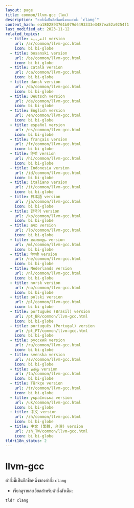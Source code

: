 ```yaml
---
layout: page
title: common/llvm-gcc (ไทย)
description: "คำสั่งนี้เป็นอีกชื่อหนึ่งของคำสั่ง `clang`"
content_hash: ea1802893761b079d6493333e3487ea52a0254f1
last_modified_at: 2023-11-12
related_topics:
  - title: العربية version
    url: /ar/common/llvm-gcc.html
    icon: bi bi-globe
  - title: bosanski version
    url: /bs/common/llvm-gcc.html
    icon: bi bi-globe
  - title: català version
    url: /ca/common/llvm-gcc.html
    icon: bi bi-globe
  - title: dansk version
    url: /da/common/llvm-gcc.html
    icon: bi bi-globe
  - title: Deutsch version
    url: /de/common/llvm-gcc.html
    icon: bi bi-globe
  - title: English version
    url: /en/common/llvm-gcc.html
    icon: bi bi-globe
  - title: español version
    url: /es/common/llvm-gcc.html
    icon: bi bi-globe
  - title: français version
    url: /fr/common/llvm-gcc.html
    icon: bi bi-globe
  - title: हिन्दी version
    url: /hi/common/llvm-gcc.html
    icon: bi bi-globe
  - title: Indonesia version
    url: /id/common/llvm-gcc.html
    icon: bi bi-globe
  - title: italiano version
    url: /it/common/llvm-gcc.html
    icon: bi bi-globe
  - title: 日本語 version
    url: /ja/common/llvm-gcc.html
    icon: bi bi-globe
  - title: 한국어 version
    url: /ko/common/llvm-gcc.html
    icon: bi bi-globe
  - title: ລາວ version
    url: /lo/common/llvm-gcc.html
    icon: bi bi-globe
  - title: മലയാളം version
    url: /ml/common/llvm-gcc.html
    icon: bi bi-globe
  - title: नेपाली version
    url: /ne/common/llvm-gcc.html
    icon: bi bi-globe
  - title: Nederlands version
    url: /nl/common/llvm-gcc.html
    icon: bi bi-globe
  - title: norsk version
    url: /no/common/llvm-gcc.html
    icon: bi bi-globe
  - title: polski version
    url: /pl/common/llvm-gcc.html
    icon: bi bi-globe
  - title: português (Brasil) version
    url: /pt_BR/common/llvm-gcc.html
    icon: bi bi-globe
  - title: português (Portugal) version
    url: /pt_PT/common/llvm-gcc.html
    icon: bi bi-globe
  - title: русский version
    url: /ru/common/llvm-gcc.html
    icon: bi bi-globe
  - title: svenska version
    url: /sv/common/llvm-gcc.html
    icon: bi bi-globe
  - title: தமிழ் version
    url: /ta/common/llvm-gcc.html
    icon: bi bi-globe
  - title: Türkçe version
    url: /tr/common/llvm-gcc.html
    icon: bi bi-globe
  - title: українська version
    url: /uk/common/llvm-gcc.html
    icon: bi bi-globe
  - title: 中文 version
    url: /zh/common/llvm-gcc.html
    icon: bi bi-globe
  - title: 中文 (繁體, 台灣) version
    url: /zh_TW/common/llvm-gcc.html
    icon: bi bi-globe
tldri18n_status: 2
---
```

# llvm-gcc

คำสั่งนี้เป็นอีกชื่อหนึ่งของคำสั่ง `clang`

- เรียกดูรายละเอียดสำหรับคำสั่งตัวเต็ม:

`tldr clang`
